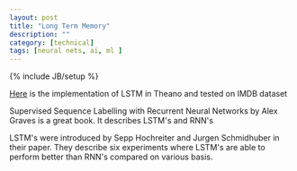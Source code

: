 ```yaml
---
layout: post
title: "Long Term Memory"
description: ""
category: [technical]
tags: [neural nets, ai, ml ]
---
```

{% include JB/setup %}

[Here](https://github.com/sidgan/Theano-LSTM) is the implementation of LSTM in Theano and tested on IMDB dataset 

Supervised Sequence Labelling with Recurrent Neural Networks by Alex Graves is a great book. It describes LSTM's and RNN's 

LSTM's were introduced by Sepp Hochreiter and Jurgen Schmidhuber in their paper. They describe six experiments where LSTM's are able to perform better than RNN's compared on various basis. 

